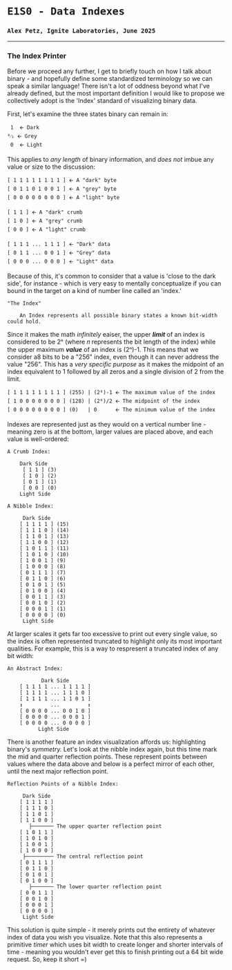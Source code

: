 # `E1S0 - Data Indexes`
### `Alex Petz, Ignite Laboratories, June 2025`

---

### The Index Printer
Before we proceed any further, I get to briefly touch on how I talk about binary - and hopefully define
some standardized terminology so we can speak a similar language!  There isn't a lot of oddness beyond
what I've already defined, but the most important definition I would like to propose we collectively adopt
is the 'Index' standard of visualizing binary data.

First, let's examine the three states binary can remain in:

     1  🡨 Dark
    ⁰⁄₁ 🡨 Grey
     0  🡨 Light

This applies to _any length_ of binary information, and _does not_ imbue any value or size to the discussion:

    [ 1 1 1 1 1 1 1 1 ] 🡨 A "dark" byte
    [ 0 1 1 0 1 0 0 1 ] 🡨 A "grey" byte
    [ 0 0 0 0 0 0 0 0 ] 🡨 A "light" byte

    [ 1 1 ] 🡨 A "dark" crumb
    [ 1 0 ] 🡨 A "grey" crumb
    [ 0 0 ] 🡨 A "light" crumb

    [ 1 1 1 ... 1 1 1 ] 🡨 "Dark" data
    [ 0 1 1 ... 0 0 1 ] 🡨 "Grey" data
    [ 0 0 0 ... 0 0 0 ] 🡨 "Light" data

Because of this, it's common to consider that a value is 'close to the dark side', for instance - which
is very easy to mentally conceptualize if you can bound in the target on a kind of number line called
an 'index.'  

    "The Index"

        An Index represents all possible binary states a known bit-width could hold.

Since it makes the math _infinitely_ eaiser, the upper _**limit**_ of an index is considered to be 2ⁿ (where 𝑛 
represents the bit length of the index) while the upper maximum **_value_** of an index is (2ⁿ)-1.  This means
that we consider a8 bits to be a "256" index, even though it can never address the value "256".  This has a 
_very specific purpose_ as it makes the midpoint of an index equivalent to 1 followed by all zeros and a single 
division of 2 from the limit.

    [ 1 1 1 1 1 1 1 1 ] (255) | (2⁸)-1 🡨 The maximum value of the index
    [ 1 0 0 0 0 0 0 0 ] (128) | (2⁸)/2 🡨 The midpoint of the index
    [ 0 0 0 0 0 0 0 0 ] (0)   | 0      🡨 The minimum value of the index

Indexes are represented just as they would on a vertical number line - meaning zero is at the bottom, larger 
values are placed above, and each value is well-ordered:

    A Crumb Index:

        Dark Side
         [ 1 1 ] (3)
         [ 1 0 ] (2)
         [ 0 1 ] (1)
         [ 0 0 ] (0)
        Light Side

    A Nibble Index:

         Dark Side
        [ 1 1 1 1 ] (15)
        [ 1 1 1 0 ] (14)
        [ 1 1 0 1 ] (13)
        [ 1 1 0 0 ] (12)
        [ 1 0 1 1 ] (11)
        [ 1 0 1 0 ] (10)
        [ 1 0 0 1 ] (9)
        [ 1 0 0 0 ] (8)
        [ 0 1 1 1 ] (7)
        [ 0 1 1 0 ] (6)
        [ 0 1 0 1 ] (5)
        [ 0 1 0 0 ] (4)
        [ 0 0 1 1 ] (3)
        [ 0 0 1 0 ] (2)
        [ 0 0 0 1 ] (1)
        [ 0 0 0 0 ] (0)
         Light Side

At larger scales it gets far too excessive to print out every single value, so the index is often represented 
truncated to highlight only its most important qualities.  For example, this is a way to respresent a truncated 
index of any bit width:

    An Abstract Index:

               Dark Side
        [ 1 1 1 1 ... 1 1 1 1 ] 
        [ 1 1 1 1 ... 1 1 1 0 ]
        [ 1 1 1 1 ... 1 1 0 1 ]
        ↕         ...         ↕
        [ 0 0 0 0 ... 0 0 1 0 ]
        [ 0 0 0 0 ... 0 0 0 1 ]
        [ 0 0 0 0 ... 0 0 0 0 ]
              Light Side

There is another feature an index visualization affords us: highlighting binary's _symmetry._  Let's look at the
nibble index again, but this time mark the mid and quarter reflection points.  These represent points between
values where the data above and below is a perfect mirror of each other, until the next major reflection point.

    Reflection Points of a Nibble Index:

         Dark Side
        [ 1 1 1 1 ] 
        [ 1 1 1 0 ]
        [ 1 1 0 1 ]
        [ 1 1 0 0 ]
           ├─────── The upper quarter reflection point
        [ 1 0 1 1 ]
        [ 1 0 1 0 ]
        [ 1 0 0 1 ]
        [ 1 0 0 0 ]
         ├───────── The central reflection point
        [ 0 1 1 1 ]
        [ 0 1 1 0 ]
        [ 0 1 0 1 ]
        [ 0 1 0 0 ]
           ├─────── The lower quarter reflection point
        [ 0 0 1 1 ]
        [ 0 0 1 0 ]
        [ 0 0 0 1 ]
        [ 0 0 0 0 ]
         Light Side

This solution is quite simple - it merely prints out the entirety of whatever index of data you wish you visualize.
Note that this also represents a primitive _timer_ which uses bit width to create longer and shorter intervals of
time - meaning you wouldn't ever get this to finish printing out a 64 bit wide request.  So, keep it short =) 